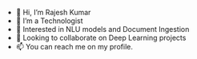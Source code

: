 - 👋 Hi, I’m Rajesh Kumar
- 👀 I’m a Technologist
- 🌱 Interested in NLU models and Document Ingestion
- 💞️ Looking to collaborate on Deep Learning projects
- 📫 You can reach me on my profile.

<!---
rajasblack/rajasblack is a ✨ special ✨ repository because its `README.md` (this file) appears on your GitHub profile.
You can click the Preview link to take a look at your changes.
--->
